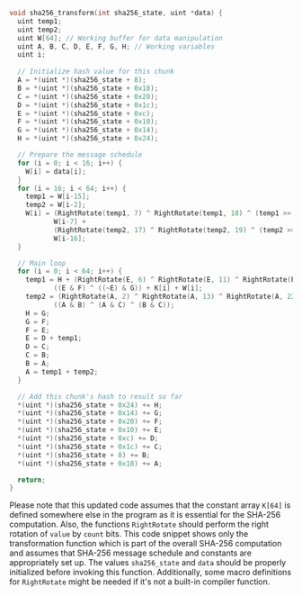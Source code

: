 ```c
void sha256_transform(int sha256_state, uint *data) {
  uint temp1;
  uint temp2;
  uint W[64]; // Working buffer for data manipulation
  uint A, B, C, D, E, F, G, H; // Working variables
  uint i;
  
  // Initialize hash value for this chunk
  A = *(uint *)(sha256_state + 8);
  B = *(uint *)(sha256_state + 0x18);
  C = *(uint *)(sha256_state + 0x20);
  D = *(uint *)(sha256_state + 0x1c);
  E = *(uint *)(sha256_state + 0xc);
  F = *(uint *)(sha256_state + 0x10);
  G = *(uint *)(sha256_state + 0x14);
  H = *(uint *)(sha256_state + 0x24);

  // Prepare the message schedule
  for (i = 0; i < 16; i++) {
    W[i] = data[i];
  }
  for (i = 16; i < 64; i++) {
    temp1 = W[i-15];
    temp2 = W[i-2];
    W[i] = (RightRotate(temp1, 7) ^ RightRotate(temp1, 18) ^ (temp1 >> 3)) +
           W[i-7] +
           (RightRotate(temp2, 17) ^ RightRotate(temp2, 19) ^ (temp2 >> 10)) +
           W[i-16];
  }

  // Main loop
  for (i = 0; i < 64; i++) {
    temp1 = H + (RightRotate(E, 6) ^ RightRotate(E, 11) ^ RightRotate(E, 25)) + 
           ((E & F) ^ ((~E) & G)) + K[i] + W[i];
    temp2 = (RightRotate(A, 2) ^ RightRotate(A, 13) ^ RightRotate(A, 22)) +
           ((A & B) ^ (A & C) ^ (B & C));
    H = G;
    G = F;
    F = E;
    E = D + temp1;
    D = C;
    C = B;
    B = A;
    A = temp1 + temp2;
  }

  // Add this chunk's hash to result so far
  *(uint *)(sha256_state + 0x24) += H;
  *(uint *)(sha256_state + 0x14) += G;
  *(uint *)(sha256_state + 0x20) += F;
  *(uint *)(sha256_state + 0x10) += E;
  *(uint *)(sha256_state + 0xc) += D;
  *(uint *)(sha256_state + 0x1c) += C;
  *(uint *)(sha256_state + 8) += B;
  *(uint *)(sha256_state + 0x18) += A;

  return;
}
```

Please note that this updated code assumes that the constant array `K[64]` is defined somewhere else in the program as it is essential for the SHA-256 computation. Also, the functions `RightRotate` should perform the right rotation of `value` by `count` bits. This code snippet shows only the transformation function which is part of the overall SHA-256 computation and assumes that SHA-256 message schedule and constants are appropriately set up. The values `sha256_state` and `data` should be properly initialized before invoking this function. Additionally, some macro definitions for `RightRotate` might be needed if it's not a built-in compiler function.